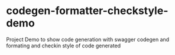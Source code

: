 # codegen-formatter-checkstyle-demo
Project Demo to show code generation with swagger codegen and formating and checkin style of code generated
